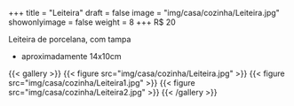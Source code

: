+++
title = "Leiteira"
draft = false
image = "img/casa/cozinha/Leiteira.jpg"
showonlyimage = false
weight = 8
+++
<span class="price">R$ 20</span>

<!--more-->

Leiteira de porcelana, com tampa

- aproximadamente 14x10cm


{{< gallery >}}
{{< figure src="img/casa/cozinha/Leiteira.jpg" >}}
{{< figure src="img/casa/cozinha/Leiteira1.jpg" >}}
{{< figure src="img/casa/cozinha/Leiteira2.jpg" >}}
{{< /gallery >}}
